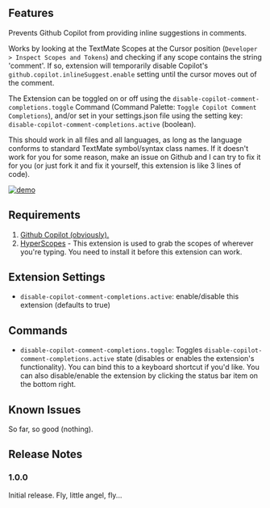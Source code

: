 ## Features

Prevents Github Copilot from providing inline suggestions in comments.

Works by looking at the TextMate Scopes at the Cursor position (`Developer > Inspect Scopes and Tokens`) and checking if any scope contains the string 'comment'. If so, extension will temporarily disable Copilot's `github.copilot.inlineSuggest.enable` setting until the cursor moves out of the comment.

The Extension can be toggled on or off using the `disable-copilot-comment-completions.toggle` Command (Command Palette: `Toggle Copilot Comment Completions`), and/or set in your settings.json file using the setting key: `disable-copilot-comment-completions.active` (boolean).

This should work in all files and all languages, as long as the language conforms to standard TextMate symbol/syntax class names. If it doesn't work for you for some reason, make an issue on Github and I can try to fix it for you (or just fork it and fix it yourself, this extension is like 3 lines of code).

[![demo](https://gfycat.com/quaintplayfulharrierhawk)](https://user-images.githubusercontent.com/38028563/159189623-1fc1136b-206f-4f42-b206-43c37de6aa24.mp4)

## Requirements

1. [Github Copilot (obviously).](https://marketplace.visualstudio.com/items?itemName=GitHub.copilot)
2. [HyperScopes](https://marketplace.visualstudio.com/items?itemName=draivin.hscopes) - This extension is used to grab the scopes of wherever you're typing. You need to install it before this extension can work.

## Extension Settings

* `disable-copilot-comment-completions.active`: enable/disable this extension (defaults to true)

## Commands

* `disable-copilot-comment-completions.toggle`: Toggles `disable-copilot-comment-completions.active` state (disables or enables the extension's functionality). You can bind this to a keyboard shortcut if you'd like. You can also disable/enable the extension by clicking the status bar item on the bottom right.

## Known Issues

So far, so good (nothing).

## Release Notes

### 1.0.0

Initial release. Fly, little angel, fly...
